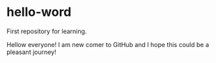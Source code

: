 # hello-word
First repository for learning.

Hellow everyone! I am new comer to GitHub and I hope this could be a pleasant journey!
